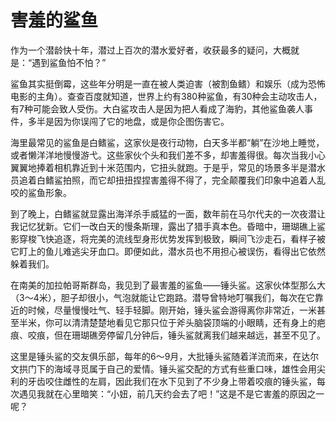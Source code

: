 # 害羞的鲨鱼

作为一个潜龄快十年，潜过上百次的潜水爱好者，收获最多的疑问，大概就是：“遇到鲨鱼怕不怕？” 

鲨鱼其实挺倒霉，这些年分明是一直在被人类迫害（被割鱼鳍）和娱乐（成为恐怖电影的主角）。查查百度就知道，世界上约有380种鲨鱼，有30种会主动攻击人，有7种可能会致人受伤。大白鲨攻击人是因为把人看成了海豹，其他鲨鱼袭人事件，多半是因为你误闯了它的地盘，或是你企图伤害它。 

海里最常见的鲨鱼是白鳍鲨，这家伙是夜行动物，白天多半都“躺”在沙地上睡觉，或者懒洋洋地慢慢游弋。这些家伙个头和我们差不多，却害羞得很。每次当我小心翼翼地捧着相机靠近到十米范围内，它扭头就跑。于是乎，常见的场景多半是潜水员追着白鳍鲨拍照，而它却扭扭捏捏害羞得不得了，完全颠覆我们印象中追着人乱咬的鲨鱼形象。 

到了晚上，白鳍鲨就显露出海洋杀手威猛的一面，数年前在马尔代夫的一次夜潜让我记忆犹新。它们一改白天的慢条斯理，露出了猎手真本色。昏暗中，珊瑚礁上鲨影穿梭飞快追逐，将完美的流线型身形优势发挥到极致，瞬间飞沙走石，看样子被它盯上的鱼儿难逃尖牙血口。即便如此，潜水员也不用担心被误伤，看得出它依然躲着我们。 

在南美的加拉帕哥斯群岛，我见到了最害羞的鲨鱼——锤头鲨。这家伙体型那么大（3～4米），胆子却很小，气泡就能让它跑路。潜导曾特地叮嘱我们，每次在它靠近的时候，尽量慢慢吐气、轻手轻脚。刚开始，锤头鲨会游得离你非常近，一米甚至半米，你可以清清楚楚地看见它那只位于斧头脑袋顶端的小眼睛，还有身上的疤痕、咬痕，但在珊瑚礁旁停留几分钟后，锤头鲨就离我们越来越远，甚至不见了。 

这里是锤头鲨的交友俱乐部，每年的6～9月，大批锤头鲨随着洋流而来，在达尔文拱门下的海域寻觅属于自己的爱情。锤头鲨交配的方式有些重口味，雄性会用尖利的牙齿咬住雌性的左肩，因此我们在水下见到了不少身上带着咬痕的锤头鲨，每次遇见我就在心里暗笑：“小妞，前几天约会去了吧！”这是不是它害羞的原因之一呢？